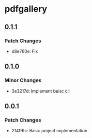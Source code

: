 # pdfgallery

## 0.1.1

### Patch Changes

- d8e760e: Fix

## 0.1.0

### Minor Changes

- 3e3217d: Implement baisc cli

## 0.0.1

### Patch Changes

- 214f9fc: Basic project implementation
